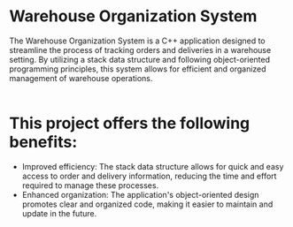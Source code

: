# **Warehouse Organization System**

The Warehouse Organization System is a C++ application designed to streamline the process of tracking orders and deliveries in a warehouse setting. By utilizing a stack data structure and following object-oriented programming principles, this system allows for efficient and organized management of warehouse operations.
<br />
<br />

# **This project offers the following benefits:**

- Improved efficiency: The stack data structure allows for quick and easy access to order and delivery information, reducing the time and effort required to manage these processes.
- Enhanced organization: The application's object-oriented design promotes clear and organized code, making it easier to maintain and update in the future.
